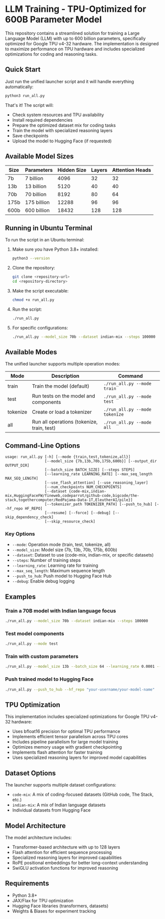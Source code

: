 # LLM Training - TPU-Optimized for 600B Parameter Model

This repository contains a streamlined solution for training a Large Language Model (LLM) with up to 600 billion parameters, specifically optimized for Google TPU v4-32 hardware. The implementation is designed to maximize performance on TPU hardware and includes specialized optimizations for coding and reasoning tasks.

## Quick Start

Just run the unified launcher script and it will handle everything automatically:

```bash
python3 run_all.py
```

That's it! The script will:
- Check system resources and TPU availability
- Install required dependencies
- Prepare the optimized dataset mix for coding tasks
- Train the model with specialized reasoning layers
- Save checkpoints
- Upload the model to Hugging Face (if requested)

## Available Model Sizes

| Size | Parameters | Hidden Size | Layers | Attention Heads |
|------|------------|-------------|--------|----------------|
| 7b   | 7 billion  | 4096        | 32     | 32             |
| 13b  | 13 billion | 5120        | 40     | 40             |
| 70b  | 70 billion | 8192        | 80     | 64             |
| 175b | 175 billion| 12288       | 96     | 96             |
| 600b | 600 billion| 18432       | 128    | 128            |

## Running in Ubuntu Terminal

To run the script in an Ubuntu terminal:

1. Make sure you have Python 3.8+ installed:
   ```bash
   python3 --version
   ```

2. Clone the repository:
   ```bash
   git clone <repository-url>
   cd <repository-directory>
   ```

3. Make the script executable:
   ```bash
   chmod +x run_all.py
   ```

4. Run the script:
   ```bash
   ./run_all.py
   ```

5. For specific configurations:
   ```bash
   ./run_all.py --model_size 70b --dataset indian-mix --steps 100000
   ```

## Available Modes

The unified launcher supports multiple operation modes:

| Mode      | Description                                      | Command                           |
|-----------|--------------------------------------------------|-----------------------------------|
| train     | Train the model (default)                        | `./run_all.py --mode train`       |
| test      | Run tests on the model and components            | `./run_all.py --mode test`        |
| tokenize  | Create or load a tokenizer                       | `./run_all.py --mode tokenize`    |
| all       | Run all operations (tokenize, train, test)       | `./run_all.py --mode all`         |

## Command-Line Options

```
usage: run_all.py [-h] [--mode {train,test,tokenize,all}]
                  [--model_size {7b,13b,70b,175b,600b}] [--output_dir OUTPUT_DIR]
                  [--batch_size BATCH_SIZE] [--steps STEPS]
                  [--learning_rate LEARNING_RATE] [--max_seq_length MAX_SEQ_LENGTH]
                  [--use_flash_attention] [--use_reasoning_layer]
                  [--num_checkpoints NUM_CHECKPOINTS]
                  [--dataset {code-mix,indian-mix,HuggingFaceFW/fineweb,codeparrot/github-code,bigcode/the-stack,togethercomputer/RedPajama-Data-1T,EleutherAI/pile}]
                  [--tokenizer_path TOKENIZER_PATH] [--push_to_hub] [--hf_repo HF_REPO]
                  [--resume] [--force] [--debug] [--skip_dependency_check]
                  [--skip_resource_check]
```

### Key Options

- `--mode`: Operation mode (train, test, tokenize, all)
- `--model_size`: Model size (7b, 13b, 70b, 175b, 600b)
- `--dataset`: Dataset to use (code-mix, indian-mix, or specific datasets)
- `--steps`: Number of training steps
- `--learning_rate`: Learning rate for training
- `--max_seq_length`: Maximum sequence length
- `--push_to_hub`: Push model to Hugging Face Hub
- `--debug`: Enable debug logging

## Examples

### Train a 70B model with Indian language focus

```bash
./run_all.py --model_size 70b --dataset indian-mix --steps 100000
```

### Test model components

```bash
./run_all.py --mode test
```

### Train with custom parameters

```bash
./run_all.py --model_size 13b --batch_size 64 --learning_rate 0.0001 --steps 50000
```

### Push trained model to Hugging Face

```bash
./run_all.py --push_to_hub --hf_repo "your-username/your-model-name"
```

## TPU Optimization

This implementation includes specialized optimizations for Google TPU v4-32 hardware:

- Uses bfloat16 precision for optimal TPU performance
- Implements efficient tensor parallelism across TPU cores
- Includes pipeline parallelism for large model training
- Optimizes memory usage with gradient checkpointing
- Implements flash attention for faster training
- Uses specialized reasoning layers for improved model capabilities

## Dataset Options

The launcher supports multiple dataset configurations:

- `code-mix`: A mix of coding-focused datasets (GitHub code, The Stack, etc.)
- `indian-mix`: A mix of Indian language datasets
- Individual datasets from Hugging Face

## Model Architecture

The model architecture includes:

- Transformer-based architecture with up to 128 layers
- Flash attention for efficient sequence processing
- Specialized reasoning layers for improved capabilities
- RoPE positional embeddings for better long-context understanding
- SwiGLU activation functions for improved reasoning

## Requirements

- Python 3.8+
- JAX/Flax for TPU optimization
- Hugging Face libraries (transformers, datasets)
- Weights & Biases for experiment tracking
